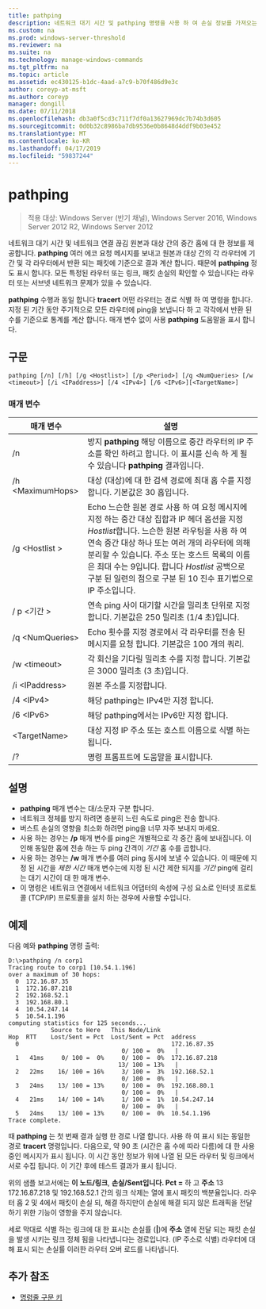 ```yaml
---
title: pathping
description: 네트워크 대기 시간 및 pathping 명령을 사용 하 여 손실 정보를 가져오는 방법에 알아봅니다.
ms.custom: na
ms.prod: windows-server-threshold
ms.reviewer: na
ms.suite: na
ms.technology: manage-windows-commands
ms.tgt_pltfrm: na
ms.topic: article
ms.assetid: ec430125-b1dc-4aad-a7c9-b70f486d9e3c
author: coreyp-at-msft
ms.author: coreyp
manager: dongill
ms.date: 07/11/2018
ms.openlocfilehash: db3a0f5cd3c711f7df0a13627969dc7b74b3d605
ms.sourcegitcommit: 0d0b32c8986ba7db9536e0b8648d4ddf9b03e452
ms.translationtype: MT
ms.contentlocale: ko-KR
ms.lasthandoff: 04/17/2019
ms.locfileid: "59837244"
---
```

# <a name="pathping"></a>pathping

>적용 대상: Windows Server (반기 채널), Windows Server 2016, Windows Server 2012 R2, Windows Server 2012

네트워크 대기 시간 및 네트워크 연결 끊김 원본과 대상 간의 중간 홉에 대 한 정보를 제공합니다. **pathping** 여러 에코 요청 메시지를 보내고 원본과 대상 간의 각 라우터에 기간 및 각 라우터에서 반환 되는 패킷에 기준으로 결과 계산 합니다. 때문에 **pathping** 정도 표시 합니다. 모든 특정된 라우터 또는 링크, 패킷 손실의 확인할 수 있습니다는 라우터 또는 서브넷 네트워크 문제가 있을 수 있습니다. 

**pathping** 수행과 동일 합니다 **tracert** 어떤 라우터는 경로 식별 하 여 명령을 합니다. 지정 된 기간 동안 주기적으로 모든 라우터에 ping을 보냅니다 하 고 각각에서 반환 된 수를 기준으로 통계를 계산 합니다. 매개 변수 없이 사용 **pathping** 도움말을 표시 합니다. 

## <a name="syntax"></a>구문
```
pathping [/n] [/h] [/g <Hostlist>] [/p <Period>] [/q <NumQueries> [/w <timeout>] [/i <IPaddress>] [/4 <IPv4>] [/6 <IPv6>][<TargetName>]
```
### <a name="parameters"></a>매개 변수
|매개 변수|설명|
|-------|--------|
|/n|방지 **pathping** 해당 이름으로 중간 라우터의 IP 주소를 확인 하려고 합니다. 이 표시를 신속 하 게 될 수 있습니다 **pathping** 결과입니다.|
|/h \<MaximumHops>|대상 (대상)에 대 한 검색 경로에 최대 홉 수를 지정 합니다. 기본값은 30 홉입니다.|
|/g \<Hostlist >|Echo 느슨한 원본 경로 사용 하 여 요청 메시지에 지정 하는 중간 대상 집합과 IP 헤더 옵션을 지정 *Hostlist*합니다. 느슨한 원본 라우팅을 사용 하 여 연속 중간 대상 하나 또는 여러 개의 라우터에 의해 분리할 수 있습니다. 주소 또는 호스트 목록의 이름은 최대 수는 9입니다. 합니다 *Hostlist* 공백으로 구분 된 일련의 점으로 구분 된 10 진수 표기법으로 IP 주소입니다.|
|/ p \<기간 >|연속 ping 사이 대기할 시간을 밀리초 단위로 지정 합니다. 기본값은 250 밀리초 (1/4 초)입니다.|
|/q \<NumQueries>|Echo 횟수를 지정 경로에서 각 라우터를 전송 된 메시지를 요청 합니다. 기본값은 100 개의 쿼리.|
|/w \<timeout>|각 회신을 기다릴 밀리초 수를 지정 합니다. 기본값은 3000 밀리초 (3 초)입니다.|
|/i \<IPaddress>|원본 주소를 지정합니다.|
|/4 \<IPv4>|해당 pathping는 IPv4만 지정 합니다.|
|/6 \<IPv6>|해당 pathping에서는 IPv6만 지정 합니다.|
|\<TargetName>|대상 지정 IP 주소 또는 호스트 이름으로 식별 하는 됩니다.|
|/?|명령 프롬프트에 도움말을 표시합니다.|

## <a name="remarks"></a>설명
-   **pathping** 매개 변수는 대/소문자 구분 합니다.
-   네트워크 정체를 방지 하려면 충분히 느린 속도로 ping은 전송 합니다.
-   버스트 손실의 영향을 최소화 하려면 ping을 너무 자주 보내지 마세요.
-   사용 하는 경우는 **/p** 매개 변수를 ping은 개별적으로 각 중간 홉에 보내집니다. 이 인해 동일한 홉에 전송 하는 두 ping 간격이 *기간* 홉 수를 곱합니다.
-   사용 하는 경우는 **/w** 매개 변수를 여러 ping 동시에 보낼 수 있습니다. 이 때문에 지정 된 시간을 *제한 시간* 매개 변수는에 지정 된 시간 제한 되지를 *기간* ping에 걸리는 대기 시간이 대 한 매개 변수.
-   이 명령은 네트워크 연결에서 네트워크 어댑터의 속성에 구성 요소로 인터넷 프로토콜 (TCP/IP) 프로토콜을 설치 하는 경우에 사용할 수입니다.

## <a name="BKMK_Examples"></a>예제

다음 예와 **pathping** 명령 출력:

```
D:\>pathping /n corp1
Tracing route to corp1 [10.54.1.196]
over a maximum of 30 hops:
  0  172.16.87.35
  1  172.16.87.218
  2  192.168.52.1
  3  192.168.80.1
  4  10.54.247.14
  5  10.54.1.196
computing statistics for 125 seconds...
            Source to Here   This Node/Link
Hop  RTT    Lost/Sent = Pct  Lost/Sent = Pct  address
  0                                           172.16.87.35
                                0/ 100 =  0%   |
  1   41ms     0/ 100 =  0%     0/ 100 =  0%  172.16.87.218
                               13/ 100 = 13%   |
  2   22ms    16/ 100 = 16%     3/ 100 =  3%  192.168.52.1
                                0/ 100 =  0%   |
  3   24ms    13/ 100 = 13%     0/ 100 =  0%  192.168.80.1
                                0/ 100 =  0%   |
  4   21ms    14/ 100 = 14%     1/ 100 =  1%  10.54.247.14
                                0/ 100 =  0%   |
  5   24ms    13/ 100 = 13%     0/ 100 =  0%  10.54.1.196
Trace complete.
```
때 **pathping** 는 첫 번째 결과 실행 한 경로 나열 합니다. 사용 하 여 표시 되는 동일한 경로 **tracert** 명령입니다. 다음으로, 약 90 초 (시간은 홉 수에 따라 다름)에 대 한 사용 중인 메시지가 표시 됩니다. 이 시간 동안 정보가 위에 나열 된 모든 라우터 및 링크에서 서로 수집 됩니다. 이 기간 후에 테스트 결과가 표시 됩니다.

위의 샘플 보고서에는 **이 노드/링크**, **손실/Sent입니다. Pct =** 하 고 **주소** 13 172.16.87.218 및 192.168.52.1 간의 링크 삭제는 열에 표시 패킷의 백분율입니다. 라우터 홉 2 및 4에서 패킷이 손실 되, 해결 하지만이 손실에 해결 되지 않은 트래픽을 전달 하기 위한 기능이 영향을 주지 않습니다.

세로 막대로 식별 하는 링크에 대 한 표시는 손실률 (**|**)에 **주소** 열에 전달 되는 패킷 손실을 발생 시키는 링크 정체 됨을 나타냅니다는 경로입니다. (IP 주소로 식별) 라우터에 대해 표시 되는 손실률 이러한 라우터 오버 로드를 나타냅니다.

## <a name="additional-references"></a>추가 참조
-   [명령줄 구문 키](command-line-syntax-key.md)